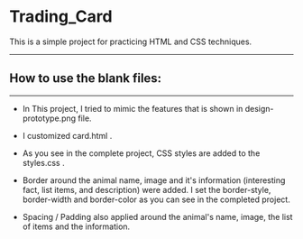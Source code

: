 # Trading_Card
This is a simple project for practicing HTML and CSS techniques.

------------------------------------------------------
## How to use the blank files:
------------------------------------------------------

* In This project, I tried to mimic the features that is shown in design-prototype.png file.

* I customized card.html .

* As you see in the complete project, CSS styles are added to the styles.css .

* Border around the animal name, image and it's information (interesting fact, list items, and description) were added. I set the border-style, border-width and border-color as you can see in the completed project.

* Spacing / Padding also applied around the animal's name, image, the list of items and the information.
